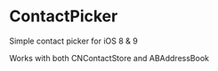 # ContactPicker
Simple contact picker for iOS 8 &amp; 9

Works with both CNContactStore and ABAddressBook

